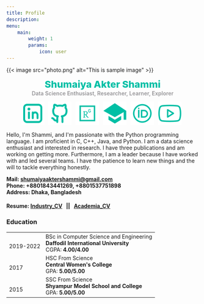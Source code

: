 ```yaml
---
title: Profile
description: 
menu:
    main: 
        weight: 1
        params:
            icon: user
---
```

{{< image
src="photo.png"
alt="This is sample image" >}}

<p style="color:#00bfa5;text-align:center;margin:auto;font-weight:800;font-size:25px;">Shumaiya Akter Shammi</p>
<p style="color:#969598;text-align:center;margin:auto;font-weight:600;">Data Science Enthusiast, Researcher, Learner, Explorer</p>


<p  style="text-align:center;">
<a href="https://www.linkedin.com/in/shumaiya-akter-shammi/" target="_blank"><img src="linkedin.svg"></a> &nbsp;
<a href="https://github.com/Shammi179" target="_blank"><img src="github.svg"></a> &nbsp;
<a href="https://www.researchgate.net/profile/Shumaiya-Shammi-2" target="_blank"><img src="researchgate.svg" ></a> &nbsp;
<a href="https://scholar.google.com/citations?user=QtSSR5oAAAAJ" target="_blank"><img src="scholar.svg"></a> &nbsp;
<a href="https://orcid.org/0000-0003-0236-4433" target="_blank"><img src="orcid.svg"></a> &nbsp;
<a href="https://www.youtube.com/@learntolearn161" target="_blank"><img src="youtube.svg"></a> &nbsp;
</p>



Hello,
I'm Shammi, and I'm passionate with the Python programming language. I am proficient in C, C++, Java, and Python. I am a data science enthusiast and interested in research. I have three publications and am working on getting more. Furthermore, I am a leader because I have worked with and led several teams. I have the patience to learn new things and the will to tackle everything honestly.

<b>Mail: [shumaiyaaktershammi@gmail.com](mailto:shumaiyaaktershammi@gmail.com)</b>  
<b>Phone: +8801843441269, +8801537751898</b>  
<b>Address: Dhaka, Bangladesh</b>

#### Resume: [Industry_CV](https://drive.google.com/file/d/1vI6Hsn1rabob6UGj-K_Sn32tb7uNxcOg/view?usp=sharing) &nbsp; || &nbsp; [Academia_CV](https://drive.google.com/file/d/1j9NpLsTRq7zm56HuslYP7bnLBspCjeUc/view?usp=sharing)

### Education


|   |   |
|---|---|
|  <br> 2019-2022  | BSc in Computer Science and Engineering <br> **Daffodil International University** <br> CGPA: **4.00/4.00**   |
| <br> 2017    | HSC From Science <br> **Central Women's College** <br> GPA: **5.00/5.00**    |
| <br> 2015    | SSC From Science <br> **Shyampur Model School and College**  <br> GPA: **5.00/5.00**    |

